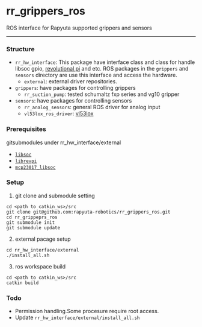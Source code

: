 # rr_grippers_ros
ROS interface for Rapyuta supported grippers and sensors

---
### Structure
- `rr_hw_interface`: This package have interface class and class for handle libsoc gpio, [revolutional pi](https://revolution.kunbus.com/) and etc. ROS packages in the `grippers` and `sensors` directory are use this interface and access the hardware.
  - `external`: external driver repositories.
- `grippers`: have packages for controlling grippers
  - `rr_suction_pump`: tested schumaltz fxp series and vg10 gripper
- `sensors`: have packages for controlling sensors
  - `rr_analog_sensors`: general ROS driver for analog input
  - `vl53lox_ros_driver`: [vl53lox](https://www.st.com/en/imaging-and-photonics-solutions/vl53l0x.html)  
### Prerequisites
gitsubmodules under rr_hw_interface/external
* [`libsoc`](https://github.com/bhuvanchandra/libsoc.git)
* [`librevpi`](https://github.com/bhuvanchandra/librevpi.git)
* [`mcp23017_libsoc`](https://github.com/bhuvanchandra/mcp23017_libsoc.git)

### Setup
1. git clone and submodule setting
```
cd <path to catkin_ws>/src
git clone git@github.com:rapyuta-robotics/rr_grippers_ros.git
cd rr_grippeprs_ros
git submodule init
git submodule update
```
2. external pacage setup
```
cd rr_hw_interface/external
./install_all.sh
```
3. ros workspace build
```
cd <path to catkin_ws>/src
catkin build
```

### Todo
- Permission handling.Some procesure require root access.
- Update `rr_hw_interface/external/install_all.sh`
